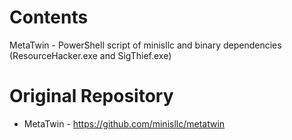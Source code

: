 # Contents

MetaTwin - PowerShell script of minisllc and binary dependencies (ResourceHacker.exe and SigThief.exe)

# Original Repository

* MetaTwin - https://github.com/minisllc/metatwin
